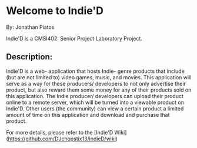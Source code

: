 Welcome to Indie'D
==================
By: Jonathan Piatos

Indie'D is a CMSI402: Senior Project Laboratory Project. 

Description:
------------
Indie'D is a web- application that hosts Indie- genre products that include (but are not limited to) video games, music, and movies. This application will serve as a way for these producers/ developers to not only advertise their product, but also reward them some money for any of their products sold on this application. The Indie producer/ developers can upload their product online to a remote server, which will be turned into a viewable product on Indie'D. Other users (the community) can view a certain product a limited amount of time on this application and download and purchase that product.

For more details, please refer to the [Indie'D Wiki] (https://github.com/DJchopstix13/indieD/wiki)


